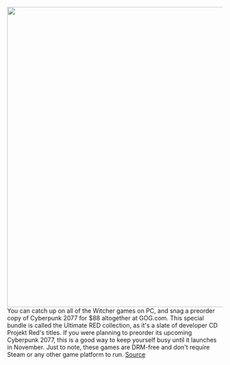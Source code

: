 <img src='https://cdn.vox-cdn.com/thumbor/dCBBz1hxM5OPDa7aan4zLp7ng6w=/0x0:1920x1080/1200x800/filters:focal(807x387:1113x693)/cdn.vox-cdn.com/uploads/chorus_image/image/66975342/screen_a_mercenary_on_the_rise.7.0.jpg' width='700px' /><br/>
You can catch up on all of the Witcher games on PC, and snag a preorder copy of Cyberpunk 2077 for $88 altogether at GOG.com. This special bundle is called the Ultimate RED collection, as it's a slate of developer CD Projekt Red's titles. If you were planning to preorder its upcoming Cyberpunk 2077, this is a good way to keep yourself busy until it launches in November. Just to note, these games are DRM-free and don't require Steam or any other game platform to run.
<a href='https://www.theverge.com/good-deals/2020/6/24/21301616/cd-projekt-red-witcher-3-cyberpunk-2077-preorder-gog-drm-free-deal-sale'> Source <a/>